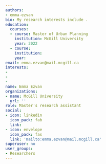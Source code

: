 ```yaml
---
authors: 
- emma-ezvan
bio: My research interests include . 
education:
  courses:
  - course: Master of Urban Planning
    institution: McGill University
    year: 2022
  - course: 
    institution: 
    year: 
email: emma.ezvan@mail.mcgill.ca
interests:
- 
-
-
name: Emma Ezvan
organizations:
- name: McGill University
  url: ''
role: Master's research assistant
social:
- icon: linkedin
  icon_pack: fab
  link:     
- icon: envelope
  icon_pack: fas
  link: 'mailto:emma.ezvan@mail.mcgill.ca'
superuser: no
user_groups: 
- Researchers
---
```

  